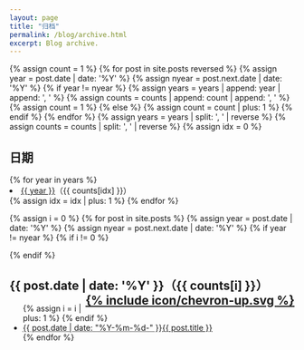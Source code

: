 ```yaml
---
layout: page
title: "归档"
permalink: /blog/archive.html
excerpt: Blog archive.
---
```


{% assign count = 1 %}
{% for post in site.posts reversed %}
  {% assign year = post.date | date: '%Y' %}
  {% assign nyear = post.next.date | date: '%Y' %}
  {% if year != nyear %}
    {% assign years = years | append: year | append: ', ' %}
    {% assign counts = counts | append: count | append: ', ' %}
    {% assign count = 1 %}
  {% else %}
    {% assign count = count | plus: 1 %}
  {% endif %}
{% endfor %}
{% assign years = years | split: ', ' | reverse %}
{% assign counts = counts | split: ', ' | reverse %}
{% assign idx = 0 %}
<div id="archive">
  <h2>日期</h2>
{% for year in years %}
  <li><a href="#{{ year }}">{{ year }}</a>（{{ counts[idx] }}）</li>
{% assign idx = idx | plus: 1 %}
{% endfor %}
</div>

{% assign i = 0 %}
{% for post in site.posts %}
  {% assign year = post.date | date: '%Y' %}
  {% assign nyear = post.next.date | date: '%Y' %}
  {% if year != nyear %}
    {% if i != 0 %}
  </ul>
</div>
    {% endif %}
<div class="contents">
  <h2 id="{{ post.date | date: '%Y' }}">{{ post.date | date: '%Y' }}（{{ counts[i] }}）<a href="#archive" style="float:right;">{% include icon/chevron-up.svg %}</a></h2>
  <ul>
    {% assign i = i | plus: 1 %}
  {% endif %}
    <li><abbr title="{{ post.date | date_to_xmlschema }}">{{ post.date | date: "%Y-%m-%d-" }}</abbr><a href="{{ post.url }}">{{ post.title }}</a></li>
{% endfor %}
  </ul>
</div>
